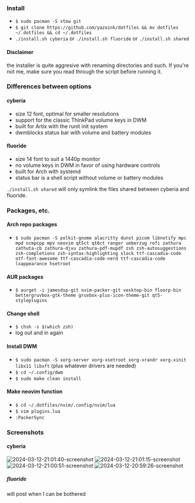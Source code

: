 ### Install
- `$ sudo pacman -S stow git`
- `$ git clone https://github.com/yazoink/dotfiles && mv dotfiles ~/.dotfiles && cd ~/.dotfiles`
- `./install.sh cyberia` or `./install.sh fluoride` or `./install.sh shared`

#### Disclaimer
the installer is quite aggresive with renaming directories and such. If you're not me, make sure you read through the script before running it.

### Differences between options
#### cyberia
- size 12 font, optimal for smaller resolutions
- support for the classic ThinkPad volume keys in DWM
- built for Artix with the runit init system
- dwmblocks status bar with volume and battery modules

#### fluoride
- size 14 font to suit a 1440p monitor
- no volume keys in DWM in favor of using hardware controls
- built for Arch with systemd
- status bar is a shell script without volume or battery modules

`./install.sh shared` will only symlink the files shared between cyberia and fluoride.

### Packages, etc.
#### Arch repo packages
- `$ sudo pacman -S polkit-gnome alacritty dunst picom libnotify mpc mpd ncmpcpp mpv neovim qt5ct qt6ct ranger ueberzug rofi zathura zathuta-cb zathura-djvu zathura-pdf-mupdf zsh zsh-autosuggestions zsh-completions zsh-syntax-highlighting slock ttf-cascadia-code otf-font-awesome ttf-cascadia-code-nerd ttf-cascadia-code lxappearance hsetroot`

#### AUR packages
- `$ aurget -i jamesdsp-git nvim-packer-git vesktop-bin floorp-bin bettergruvbox-gtk-theme gruvbox-plus-icon-theme-git qt5-styleplugins`

#### Change shell
- `$ chsh -s $(which zsh)`
- log out and in again

#### Install DWM
- `$ sudo pacman -S xorg-server xorg-xsetroot xorg-xrandr xorg-xinit libx11 libxft` (plus whatever drivers are needed)
- `$ cd ~/.config/dwm`
- `$ sudo make clean install`

#### Make neovim function
- `$ cd ~/.dotfiles/nvim/.config/nvim/lua`
- `$ vim plugins.lua`
- `:PackerSync`

### Screenshots
#### cyberia
![2024-03-12-21:01:40-screenshot](https://github.com/yazoink/dotfiles/assets/98802603/a12b5a0a-2fe3-4959-a784-4f1783664c6b)
![2024-03-12-21:01:15-screenshot](https://github.com/yazoink/dotfiles/assets/98802603/c23f213f-a5fa-46bc-9dd7-368c1be1b2d2)
![2024-03-12-21:00:51-screenshot](https://github.com/yazoink/dotfiles/assets/98802603/ef9e7ac6-0cb4-4f7b-ab73-d900270b899a)
![2024-03-12-20:59:26-screenshot](https://github.com/yazoink/dotfiles/assets/98802603/7241f647-97b7-4e0e-bb6a-afcc5dfe2f48)
##### fluoride
will post when I can be bothered
